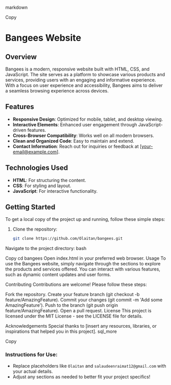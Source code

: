 markdown

Copy
# Bangees Website

## Overview

Bangees is a modern, responsive website built with HTML, CSS, and JavaScript. The site serves as a platform to showcase various products and services, providing users with an engaging and informative experience. With a focus on user experience and accessibility, Bangees aims to deliver a seamless browsing experience across devices.

## Features

- **Responsive Design**: Optimized for mobile, tablet, and desktop viewing.
- **Interactive Elements**: Enhanced user engagement through JavaScript-driven features.
- **Cross-Browser Compatibility**: Works well on all modern browsers.
- **Clean and Organized Code**: Easy to maintain and extend.
- **Contact Information**: Reach out for inquiries or feedback at [your-email@example.com].

## Technologies Used

- **HTML**: For structuring the content.
- **CSS**: For styling and layout.
- **JavaScript**: For interactive functionality.

## Getting Started

To get a local copy of the project up and running, follow these simple steps:

1. Clone the repository:
   ```bash
   git clone https://github.com/Olaitan/bangees.git
Navigate to the project directory:
bash

Copy
cd bangees
Open index.html in your preferred web browser.
Usage
To use the Bangees website, simply navigate through the sections to explore the products and services offered. You can interact with various features, such as dynamic content updates and user forms.

Contributing
Contributions are welcome! Please follow these steps:

Fork the repository.
Create your feature branch (git checkout -b feature/AmazingFeature).
Commit your changes (git commit -m 'Add some AmazingFeature').
Push to the branch (git push origin feature/AmazingFeature).
Open a pull request.
License
This project is licensed under the MIT License - see the LICENSE file for details.

Acknowledgements
Special thanks to [insert any resources, libraries, or inspirations that helped you in this project].
sql_more

Copy

### Instructions for Use:
- Replace placeholders like `Olaitan` and `salaudeenraimat12@gmail.com` with your actual details.
- Adjust any sections as needed to better fit your project specifics!
